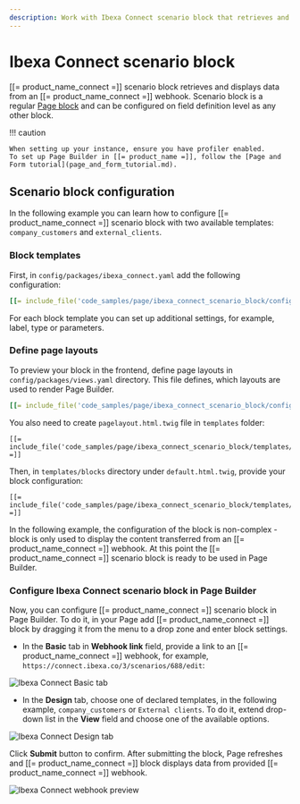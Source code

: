 ```yaml
---
description: Work with Ibexa Connect scenario block that retrieves and displays data from an Ibexa Connect webhook. 
---
```


# Ibexa Connect scenario block

[[= product_name_connect =]] scenario block retrieves and displays data from an [[= product_name_connect =]] webhook. 
Scenario block is a regular [Page block](page_blocks.md) and can be configured on field definition level as any other block.

!!! caution
    
    When setting up your instance, ensure you have profiler enabled.
    To set up Page Builder in [[= product_name =]], follow the [Page and Form tutorial](page_and_form_tutorial.md).

## Scenario block configuration

In the following example you can learn how to configure [[= product_name_connect =]] scenario block with two available templates: `company_customers` and `external_clients`.

### Block templates

First, in `config/packages/ibexa_connect.yaml` add the following configuration:

``` yaml
[[= include_file('code_samples/page/ibexa_connect_scenario_block/config/packages/ibexa_connect.yaml') =]]
```

For each block template you can set up additional settings, for example, label, type or parameters. 

### Define page layouts

To preview your block in the frontend, define page layouts in `config/packages/views.yaml` directory. This file defines, which layouts are used to render Page Builder. 

```yaml
[[= include_file('code_samples/page/ibexa_connect_scenario_block/config/packages/views.yaml') =]]
```

You also need to create `pagelayout.html.twig` file in `templates` folder:

```html+twig
[[= include_file('code_samples/page/ibexa_connect_scenario_block/templates/pagelayout.html.twig') =]]
```

Then, in `templates/blocks` directory under `default.html.twig`, provide your block configuration:

```html+twig
[[= include_file('code_samples/page/ibexa_connect_scenario_block/templates/blocks/default.html.twig') =]]
```

In the following example, the configuration of the block is non-complex - block is only used to display the content transferred from an [[= product_name_connect =]] webhook.
At this point the [[= product_name_connect =]] scenario block is ready to be used in Page Builder.

### Configure Ibexa Connect scenario block in Page Builder

Now, you can configure [[= product_name_connect =]] scenario block in Page Builder.
To do it, in your Page add [[= product_name_connect =]] block by dragging it from the menu to a drop zone and enter block settings. 

- In the **Basic** tab in **Webhook link** field, provide a link to an [[= product_name_connect =]] webhook, 
for example, `https://connect.ibexa.co/3/scenarios/688/edit`:

![Ibexa Connect Basic tab](ibexa_connect_basic_tab.png)

- In the **Design** tab, choose one of declared templates, in the following example, `company_customers` or `External clients`. 
To do it, extend drop-down list in the **View** field and choose one of the available options.

![Ibexa Connect Design tab](ibexa_connect_design_tab.png)

Click **Submit** button to confirm.
After submitting the block, Page refreshes and [[= product_name_connect =]] block displays data from provided [[= product_name_connect =]] webhook. 

![Ibexa Connect webhook preview](ibexa_connect_webhook_preview.png)